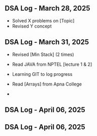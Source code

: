 ## DSA Log - March 28, 2025
- Solved X problems on [Topic]
- Revised Y concept

## DSA Log - March 31, 2025
- Revised [Min Stack] (2 times)
- Read JAVA from NPTEL [lecture 1 & 2]
- Learning GIT to log progress
- Read [Arrays] from Apna College



- 
## DSA Log - April 06, 2025

## DSA Log - April 06, 2025

